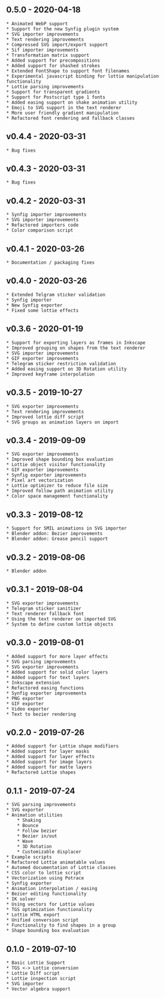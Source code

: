 ## 0.5.0 - 2020-04-18
    * Animated WebP support
    * Support for the new Synfig plugin system
    * SVG importer improvements
    * Text rendering improvements
    * Compressed SVG import/export support
    * Sif importer improvements
    * Transformation matrix support
    * Added support for precompositions
    * Added support for shashed strokes
    * Extended FontShape to support font filenames
    * Experimental javascript binding for lottie manipulation functionality
    * Lottie parsing improvements
    * Support for transparent gradients
    * Support for Postscript type 1 fonts
    * Added easing support on shake animation utility
    * Emoji to SVG support in the text renderer
    * More user friendly gradient manipulation
    * Refactored font rendering and fallback classes

## v0.4.4 - 2020-03-31
    * Bug fixes

## v0.4.3 - 2020-03-31
    * Bug fixes

## v0.4.2 - 2020-03-31
    * Synfig importer improvements
    * SVG importer improvements
    * Refactored importers code
    * Color comparison script

## v0.4.1 - 2020-03-26
    * Documentation / packaging fixes

## v0.4.0 - 2020-03-26
    * Extended Telgram sticker validation
    * Synfig importer
    * New Synfig exporter
    * Fixed some lottie effects

## v0.3.6 - 2020-01-19
    * Support for exporting layers as frames in Inkscape
    * Improved grouping on shapes from the text renderer
    * SVG importer improvements
    * GIF exporter improvements
    * Telegram sticker restriction validation
    * Added easing support on 3D Rotation utility
    * Improved keyframe interpolation

## v0.3.5 - 2019-10-27
    * SVG exporter improvements
    * Text rendering improvements
    * Improved lottie diff script
    * SVG groups as animation layers on import

## v0.3.4 - 2019-09-09
    * SVG exporter improvements
    * Improved shape bounding box evaluation
    * Lottie object visitor functionality
    * GIF exporter improvements
    * Synfig exporter improvements
    * Pixel art vectorization
    * Lottie optimizer to reduce file size
    * Improved follow path animation utility
    * Color space management functionality

## v0.3.3 - 2019-08-12
    * Support for SMIL animations in SVG importer
    * Blender addon: Bezier improvements
    * Blender addon: Grease pencil support

## v0.3.2 - 2019-08-06
    * Blender addon

## v0.3.1 - 2019-08-04
    * SVG exporter improvements
    * Telegram sticker sanitizer
    * Text renderer fallback font
    * Using the text renderer on imported SVG
    * System to define custom lottie objects

## v0.3.0 - 2019-08-01
    * Added support for more layer effects
    * SVG parsing improvements
    * SVG exporter improvements
    * Added support for solid color layers
    * Added support for text layers
    * Inkscape extension
    * Refactored easing functions
    * Synfig exporter improvements
    * PNG exporter
    * GIF exporter
    * Video exporter
    * Text to bezier rendering

## v0.2.0 - 2019-07-26
    * Added support for Lottie shape modifiers
    * Added support for layer masks
    * Added support for layer effects
    * Added support for image layers
    * Added support for matte layers
    * Refactored Lottie shapes

## 0.1.1 - 2019-07-24
    * SVG parsing improvements
    * SVG exporter
    * Animation utilities
        * Shaking
        * Bounce
        * Follow bezier
        * Bezier in/out
        * Wave
        * 3D Rotation
        * Customizable displacer
    * Example scripts
    * Refactored Lottie animatable values
    * Automed documentation of Lottie classes
    * CSS color to lottie script
    * Vectorization using Potrace
    * Synfig exporter
    * Animation interpolation / easing
    * Bezier editing functionality
    * IK solver
    * Using vectors for Lottie values
    * TGS optimization functionality
    * Lottie HTML export
    * Unified conversion script
    * Functionality to find shapes in a group
    * Shape bounding box evaluation

## 0.1.0 - 2019-07-10
    * Basic Lottie Support
    * TGS <-> Lottie conversion
    * Lottie Diff script
    * Lottie inspection script
    * SVG importer
    * Vector algebra support
